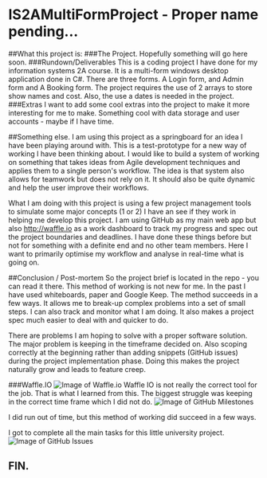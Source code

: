 # IS2AMultiFormProject - Proper name pending...

##What this project is:
###The Project.
Hopefully something will go here soon.
###Rundown/Deliverables
This is a coding project I have done for my information systems 2A course. It is a multi-form windows desktop application done in C#.
There are three forms. A Login form, and Admin form and A Booking form. The project requires the use of 2 arrays to store show names and cost.
Also, the use a dates is needed in the project.
###Extras
I want to add some cool extras into the project to make it more interesting for me to make.
Something cool with data storage and user accounts - maybe if I have time.

##Something else.
I am using this project as a springboard for an idea I have been playing around with. This is a test-prototype for a new way of working I have been thinking about.
I would like to build a system of working on something that takes ideas from Agile development techniques and applies them to a single person's workflow.
The idea is that system also allows for teamwork but does not rely on it. It should also be quite dynamic and help the user improve their workflows.

What I am doing with this project is using a few project management tools to simulate some major concepts (1 or 2) I have an see if they work in helping me develop this project.
I am using GitHub as my main web app but also http://waffle.io as a work dashboard to track my progress and spec out the project boundaries and deadlines.
I have done these things before but not for something with a definite end and no other team members. Here I want to primarily optimise my workflow and analyse in real-time what is going on.

##Conclusion / Post-mortem
So the project brief is located in the repo - you can read it there.
This method of working is not new for me. In the past I have used whiteboards, paper and Google Keep.
The method succeeds in a few ways. It allows me to break-up complex problems into a set of small steps.
I can also track and monitor what I am doing.
It also makes a project spec much easier to deal with and quicker to do.

There are problems I am hoping to solve with a proper software solution.
The major problem is keeping in the timeframe decided on.
Also scoping correctly at the beginning rather than adding snippets (GitHub issues) during the project implementation phase.
Doing this makes the project naturally grow and leads to feature creep.

###Waffle.IO
![Image of Waffle.io](http://jasonchalom.com/IS2AMultiFormProject/SomeData/WaffleScreenshot.PNG)
Waffle IO is not really the correct tool for the job.
That is what I learned from this. The biggest struggle was keeping in the correct time frame which I did not do.
![Image of GitHub Milestones](http://jasonchalom.com/IS2AMultiFormProject/SomeData/Milestones.PNG)

I did run out of time, but this method of working did succeed in a few ways.

I got to complete all the main tasks for this little university project.
![Image of GitHub Issues](http://jasonchalom.com/IS2AMultiFormProject/SomeData/Issues.PNG)


FIN.
----
